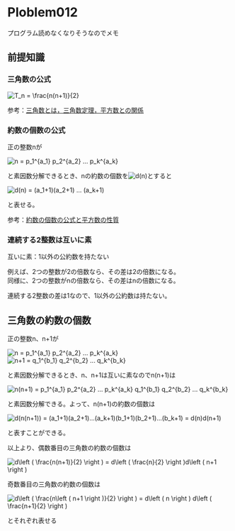 # Ploblem012
プログラム読めなくなりそうなのでメモ

## 前提知識
### 三角数の公式
<img src="https://latex.codecogs.com/svg.latex?T_n&space;=&space;\frac{n(n&plus;1)}{2}" title="T_n = \frac{n(n+1)}{2}" />   

参考：[三角数とは，三角数定理，平方数との関係](http://mathtrain.jp/sankakusu)

### 約数の個数の公式
正の整数nが

<img src="https://latex.codecogs.com/svg.latex?n&space;=&space;p_1^{a_1}&space;p_2^{a_2}&space;...&space;p_k^{a_k}" title="n = p_1^{a_1} p_2^{a_2} ... p_k^{a_k}" />

と素因数分解できるとき、nの約数の個数を<img src="https://latex.codecogs.com/svg.latex?\inline&space;d(n)" title="d(n)" />とすると

<img src="https://latex.codecogs.com/svg.latex?d(n)&space;=&space;(a_1&plus;1)(a_2&plus;1)&space;...&space;(a_k&plus;1)" title="d(n) = (a_1+1)(a_2+1) ... (a_k+1)" />

と表せる。

参考：[約数の個数の公式と平方数の性質](http://mathtrain.jp/numberofd)

### 連続する2整数は互いに素
互いに素：1以外の公約数を持たない

例えば、2つの整数が2の倍数なら、その差は2の倍数になる。   
同様に、2つの整数がnの倍数なら、その差はnの倍数になる。   

連続する2整数の差は1なので、1以外の公約数は持たない。

## 三角数の約数の個数
正の整数n、n+1が

<img src="https://latex.codecogs.com/svg.latex?n&space;=&space;p_1^{a_1}&space;p_2^{a_2}&space;...&space;p_k^{a_k}" title="n = p_1^{a_1} p_2^{a_2} ... p_k^{a_k}" />   
<img src="https://latex.codecogs.com/svg.latex?n&plus;1&space;=&space;q_1^{b_1}&space;q_2^{b_2}&space;...&space;q_k^{b_k}" title="n+1 = q_1^{b_1} q_2^{b_2} ... q_k^{b_k}" />

と素因数分解できるとき、n、n+1は互いに素なのでn(n+1)は

<img src="https://latex.codecogs.com/svg.latex?\inline&space;n(n&plus;1)&space;=&space;p_1^{a_1}&space;p_2^{a_2}&space;...&space;p_k^{a_k}&space;q_1^{b_1}&space;q_2^{b_2}&space;...&space;q_k^{b_k}" title="n(n+1) = p_1^{a_1} p_2^{a_2} ... p_k^{a_k} q_1^{b_1} q_2^{b_2} ... q_k^{b_k}" />

と素因数分解できる。よって、n(n+1)の約数の個数は

<img src="https://latex.codecogs.com/svg.latex?d(n(n&plus;1))&space;=&space;(a_1&plus;1)(a_2&plus;1)...(a_k&plus;1)(b_1&plus;1)(b_2&plus;1)...(b_k&plus;1)&space;=&space;d(n)d(n&plus;1)" title="d(n(n+1)) = (a_1+1)(a_2+1)...(a_k+1)(b_1+1)(b_2+1)...(b_k+1) = d(n)d(n+1)" />

と表すことができる。

以上より、偶数番目の三角数の約数の個数は

<img src="https://latex.codecogs.com/svg.latex?d\left&space;(&space;\frac{n(n&plus;1)}{2}&space;\right&space;)&space;=&space;d\left&space;(&space;\frac{n}{2}&space;\right&space;)d\left&space;(&space;n&plus;1&space;\right&space;)" title="d\left ( \frac{n(n+1)}{2} \right ) = d\left ( \frac{n}{2} \right )d\left ( n+1 \right )" />

奇数番目の三角数の約数の個数は

<img src="https://latex.codecogs.com/svg.latex?d\left&space;(&space;\frac{n\left&space;(&space;n&plus;1&space;\right&space;)}{2}&space;\right&space;)&space;=&space;d\left&space;(&space;n&space;\right&space;)&space;d\left&space;(&space;\frac{n&plus;1}{2}&space;\right&space;)" title="d\left ( \frac{n\left ( n+1 \right )}{2} \right ) = d\left ( n \right ) d\left ( \frac{n+1}{2} \right )" />

とそれぞれ表せる